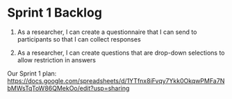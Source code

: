# Sprint 1 Backlog

1) As a researcher, I can create a questionnaire that I can send to participants so that I can collect responses 

2) As a researcher, I can create questions that are drop-down selections to allow restriction in answers 


Our Sprint 1 plan: https://docs.google.com/spreadsheets/d/1YTfnx8iFvqy7Ykk0OkqwPMFa7NbMWsTqToW86QMekOo/edit?usp=sharing

